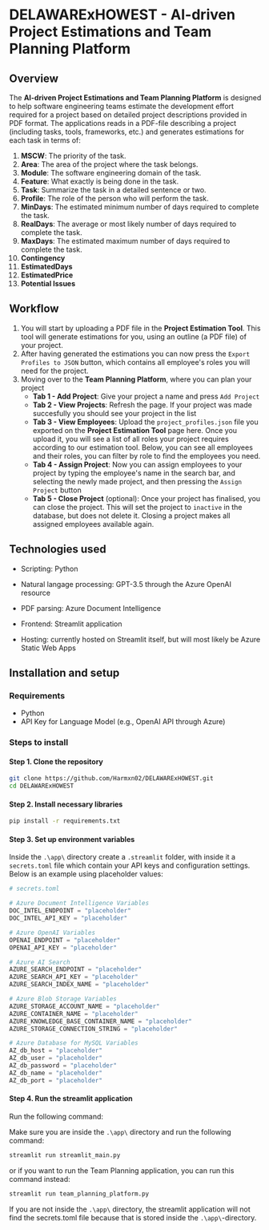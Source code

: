 # DELAWARExHOWEST - AI-driven Project Estimations and Team Planning Platform

## Overview

The **AI-driven Project Estimations and Team Planning Platform** is designed to help software engineering teams estimate the development effort required for a project based on detailed project descriptions provided in PDF format. The applications reads in a PDF-file describing a project (including tasks, tools, frameworks, etc.) and generates estimations for each task in terms of:

1. **MSCW**: The priority of the task.
1. **Area**: The area of the project where the task belongs.
1. **Module**: The software engineering domain of the task.
1. **Feature**: What exactly is being done in the task.
1. **Task**: Summarize the task in a detailed sentence or two.
1. **Profile**: The role of the person who will perform the task.
1. **MinDays**: The estimated minimum number of days required to complete the task.
1. **RealDays**: The average or most likely number of days required to complete the task.
1. **MaxDays**: The estimated maximum number of days required to complete the task.
1. **Contingency**
1. **EstimatedDays**
1. **EstimatedPrice**
1. **Potential Issues**

## Workflow

1. You will start by uploading a PDF file in the **Project Estimation Tool**. This tool will generate estimations for you, using an outline (a PDF file) of your project.
2. After having generated the estimations you can now press the `Export Profiles to JSON` button, which contains all employee's roles you will need for the project.
3. Moving over to the **Team Planning Platform**, where you can plan your project
    - **Tab 1 - Add Project**: Give your project a name and press `Add Project`
    - **Tab 2 - View Projects**: Refresh the page. If your project was made succesfully you should see your project in the list
    - **Tab 3 - View Employees**: Upload the `project_profiles.json` file you exported on the **Project Estimation Tool** page here. Once you upload it, you will see a list of all roles your project requires according to our estimation tool. Below, you can see all employees and their roles, you can filter by role to find the employees you need.
    - **Tab 4 - Assign Project**: Now you can assign employees to your project by typing the employee's name in the search bar, and selecting the newly made project, and then pressing the `Assign Project` button
    - **Tab 5 - Close Project** (optional): Once your project has finalised, you can close the project. This will set the project to `inactive` in the database, but does not delete it. Closing a project makes all assigned employees available again.

## Technologies used

- Scripting: Python
- Natural langage processing: GPT-3.5 through the Azure OpenAI resource
- PDF parsing: Azure Document Intelligence

- Frontend: Streamlit application
- Hosting: currently hosted on Streamlit itself, but will most likely be Azure Static Web Apps

## Installation and setup

### Requirements

- Python
- API Key for Language Model (e.g., OpenAI API through Azure)

### Steps to install

#### Step 1. Clone the repository

```bash
git clone https://github.com/Harmxn02/DELAWARExHOWEST.git
cd DELAWARExHOWEST

```

#### Step 2. Install necessary libraries

```bash
pip install -r requirements.txt
```

#### Step 3. Set up environment variables

Inside the `.\app\` directory create a `.streamlit` folder, with inside it a `secrets.toml` file which contain your API keys and configuration settings. Below is an example using placeholder values:

```python
# secrets.toml

# Azure Document Intelligence Variables
DOC_INTEL_ENDPOINT = "placeholder"
DOC_INTEL_API_KEY = "placeholder"

# Azure OpenAI Variables
OPENAI_ENDPOINT = "placeholder"
OPENAI_API_KEY = "placeholder"

# Azure AI Search
AZURE_SEARCH_ENDPOINT = "placeholder"
AZURE_SEARCH_API_KEY = "placeholder"
AZURE_SEARCH_INDEX_NAME = "placeholder"

# Azure Blob Storage Variables
AZURE_STORAGE_ACCOUNT_NAME = "placeholder"
AZURE_CONTAINER_NAME = "placeholder"
AZURE_KNOWLEDGE_BASE_CONTAINER_NAME = "placeholder"
AZURE_STORAGE_CONNECTION_STRING = "placeholder"

# Azure Database for MySQL Variables 
AZ_db_host = "placeholder"
AZ_db_user = "placeholder"
AZ_db_password = "placeholder"
AZ_db_name = "placeholder"
AZ_db_port = "placeholder"
```

#### Step 4. Run the streamlit application

Run the following command:

Make sure you are inside the `.\app\` directory and run the following command:

```bash
streamlit run streamlit_main.py
```

or if you want to run the Team Planning application, you can run this command instead:

```bash
streamlit run team_planning_platform.py
```

If you are not inside the `.\app\` directory, the streamlit application will not find the secrets.toml file because that is stored inside the `.\app\`-directory.
